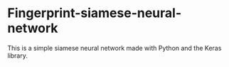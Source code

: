# Fingerprint-siamese-neural-network
This is a simple siamese neural network made with Python and the Keras library.
